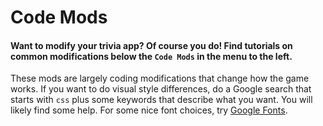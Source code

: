 # Code Mods

#### Want to modify your trivia app? Of course you do! Find tutorials on common modifications below the `Code Mods` in the menu to the left. 

These mods are largely coding modifications that change how the game works. If you want to do visual style differences, do a Google search that starts with `css` plus some keywords that describe what you want. You will likely find some help. For some nice font choices, try [Google Fonts](https://fonts.google.com/).